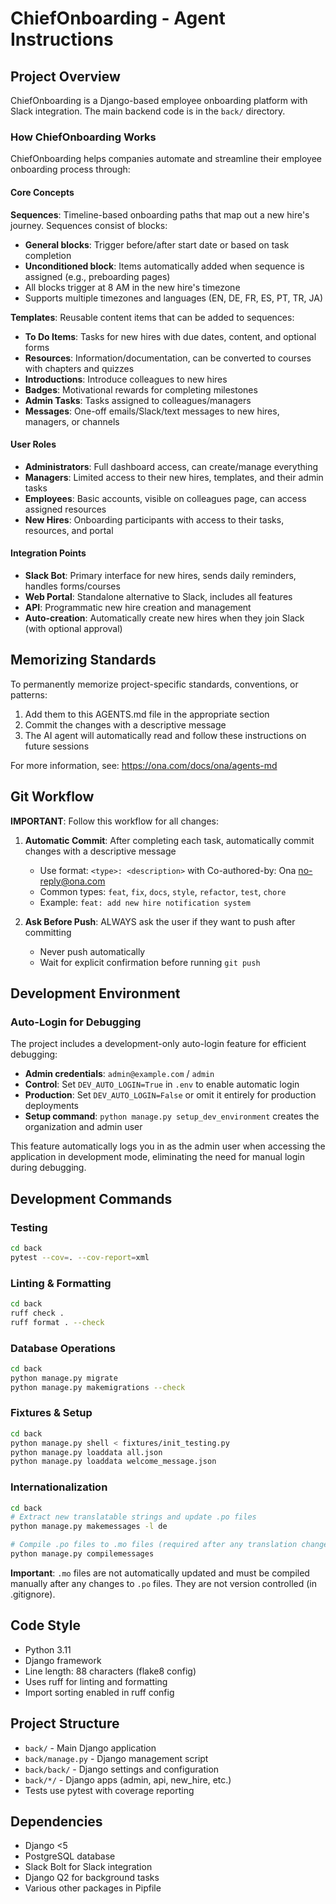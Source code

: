 # ChiefOnboarding - Agent Instructions

## Project Overview

ChiefOnboarding is a Django-based employee onboarding platform with Slack integration. The main backend code is in the `back/` directory.

### How ChiefOnboarding Works

ChiefOnboarding helps companies automate and streamline their employee onboarding process through:

#### Core Concepts

**Sequences**: Timeline-based onboarding paths that map out a new hire's journey. Sequences consist of blocks:
- **General blocks**: Trigger before/after start date or based on task completion
- **Unconditioned block**: Items automatically added when sequence is assigned (e.g., preboarding pages)
- All blocks trigger at 8 AM in the new hire's timezone
- Supports multiple timezones and languages (EN, DE, FR, ES, PT, TR, JA)

**Templates**: Reusable content items that can be added to sequences:
- **To Do Items**: Tasks for new hires with due dates, content, and optional forms
- **Resources**: Information/documentation, can be converted to courses with chapters and quizzes
- **Introductions**: Introduce colleagues to new hires
- **Badges**: Motivational rewards for completing milestones
- **Admin Tasks**: Tasks assigned to colleagues/managers
- **Messages**: One-off emails/Slack/text messages to new hires, managers, or channels

#### User Roles

- **Administrators**: Full dashboard access, can create/manage everything
- **Managers**: Limited access to their new hires, templates, and their admin tasks
- **Employees**: Basic accounts, visible on colleagues page, can access assigned resources
- **New Hires**: Onboarding participants with access to their tasks, resources, and portal

#### Integration Points

- **Slack Bot**: Primary interface for new hires, sends daily reminders, handles forms/courses
- **Web Portal**: Standalone alternative to Slack, includes all features
- **API**: Programmatic new hire creation and management
- **Auto-creation**: Automatically create new hires when they join Slack (with optional approval)

## Memorizing Standards

To permanently memorize project-specific standards, conventions, or patterns:

1. Add them to this AGENTS.md file in the appropriate section
2. Commit the changes with a descriptive message
3. The AI agent will automatically read and follow these instructions on future sessions

For more information, see: https://ona.com/docs/ona/agents-md

## Git Workflow

**IMPORTANT**: Follow this workflow for all changes:

1. **Automatic Commit**: After completing each task, automatically commit changes with a descriptive message
   - Use format: `<type>: <description>` with Co-authored-by: Ona <no-reply@ona.com>
   - Common types: `feat`, `fix`, `docs`, `style`, `refactor`, `test`, `chore`
   - Example: `feat: add new hire notification system`
   
2. **Ask Before Push**: ALWAYS ask the user if they want to push after committing
   - Never push automatically
   - Wait for explicit confirmation before running `git push`

## Development Environment

### Auto-Login for Debugging

The project includes a development-only auto-login feature for efficient debugging:

- **Admin credentials**: `admin@example.com` / `admin`
- **Control**: Set `DEV_AUTO_LOGIN=True` in `.env` to enable automatic login
- **Production**: Set `DEV_AUTO_LOGIN=False` or omit it entirely for production deployments
- **Setup command**: `python manage.py setup_dev_environment` creates the organization and admin user

This feature automatically logs you in as the admin user when accessing the application in development mode, eliminating the need for manual login during debugging.

## Development Commands

### Testing

```bash
cd back
pytest --cov=. --cov-report=xml
```

### Linting & Formatting

```bash
cd back
ruff check .
ruff format . --check
```

### Database Operations

```bash
cd back
python manage.py migrate
python manage.py makemigrations --check
```

### Fixtures & Setup

```bash
cd back
python manage.py shell < fixtures/init_testing.py
python manage.py loaddata all.json
python manage.py loaddata welcome_message.json
```

### Internationalization

```bash
cd back
# Extract new translatable strings and update .po files
python manage.py makemessages -l de

# Compile .po files to .mo files (required after any translation changes)
python manage.py compilemessages
```

**Important**: `.mo` files are not automatically updated and must be compiled manually after any changes to `.po` files. They are not version controlled (in .gitignore).

## Code Style

- Python 3.11
- Django framework
- Line length: 88 characters (flake8 config)
- Uses ruff for linting and formatting
- Import sorting enabled in ruff config

## Project Structure

- `back/` - Main Django application
- `back/manage.py` - Django management script
- `back/back/` - Django settings and configuration
- `back/*/` - Django apps (admin, api, new_hire, etc.)
- Tests use pytest with coverage reporting

## Dependencies

- Django <5
- PostgreSQL database
- Slack Bolt for Slack integration
- Django Q2 for background tasks
- Various other packages in Pipfile
